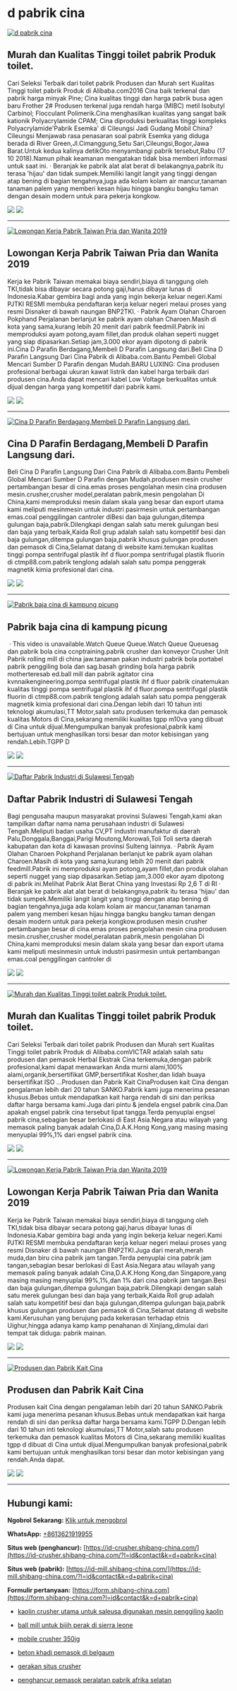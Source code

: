 # d pabrik cina

<a href="https://swt.shibang-china.com/?l=id&img&k=d+pabrik+cina" target="_blank">![d pabrik cina](http://static.shibang-china.com/all-800x300/959.jpg)</a>

## Murah dan Kualitas Tinggi toilet pabrik Produk toilet.
Cari Seleksi Terbaik dari toilet pabrik Produsen dan Murah sert Kualitas Tinggi toilet pabrik Produk di Alibaba.com2016 Cina baik terkenal dan pabrik harga minyak Pine; Cina kualitas tinggi dan harga pabrik busa agen baru Frother 2# Produsen terkenal juga rendah harga (MIBC) metil Isobutyl Carbinol; Flocculant Polimerik.Cina menghasilkan kualitas yang sangat baik kationik Polyacrylamide CPAM; Cina diproduksi berkualitas tinggi kompleks Polyacrylamide'Pabrik Esemka' di Cileungsi Jadi Gudang Mobil China?Cileungsi Menjawab rasa penasaran soal pabrik Esemka yang diduga berada di River Green,Jl.Cimanggung,Setu Sari,Cileungsi,Bogor,Jawa Barat.Untuk kedua kalinya detikOto menyambangi pabrik tersebut,Rabu (17 10 2018).Namun pihak keamanan mengatakan tidak bisa memberi informasi untuk saat ini.&nbsp;&#0183;&#32;Beranjak ke pabrik alat alat berat di belakangnya,pabrik itu terasa 'hijau' dan tidak sumpek.Memiliki langit langit yang tinggi dengan atap bening di bagian tengahnya,juga ada kolam kolam air mancur,tanaman tanaman palem yang memberi kesan hijau hingga bangku bangku taman dengan desain modern untuk para pekerja kongkow.


<a href="https://whatsapp.shibangsoft.com/WhatsApp.php" target="_blank" title="WhatsApp">![](http://static.shibang-china.com/icon/whatsapp.png)</a> <a href="https://swt.shibang-china.com/?l=id&icon&k=d+pabrik+cina" target="_blank">![](http://static.shibang-china.com/icon/chat-id.png)</a>

---

<a href="https://swt.shibang-china.com/?l=id&img&k=d+pabrik+cina" target="_blank">![Lowongan Kerja Pabrik Taiwan Pria dan Wanita 2019](http://static.shibang-china.com/all-800x300/931.jpg)</a>

## Lowongan Kerja Pabrik Taiwan Pria dan Wanita 2019
Kerja ke Pabrik Taiwan memakai biaya sendiri,biaya di tanggung oleh TKI,tidak bisa dibayar secara potong gaji,harus dibayar lunas di Indonesia.Kabar gembira bagi anda yang ingin bekerja keluar negeri.Kami PJTKI RESMI membuka pendaftaran kerja keluar negeri melaui proses yang resmi Disnaker di bawah naungan BNP2TKI.&nbsp;&#0183;&#32;Pabrik Ayam Olahan Charoen Pokphand Perjalanan berlanjut ke pabrik ayam olahan Charoen.Masih di kota yang sama,kurang lebih 20 menit dari pabrik feedmill.Pabrik ini memproduksi ayam potong,ayam fillet,dan produk olahan seperti nugget yang siap dipasarkan.Setiap jam,3.000 ekor ayam dipotong di pabrik ini.Cina D Parafin Berdagang,Membeli D Parafin Langsung dari.Beli Cina D Parafin Langsung Dari Cina Pabrik di Alibaba.com.Bantu Pembeli Global Mencari Sumber D Parafin dengan Mudah.BARU LUXING: Cina produsen profesional berbagai ukuran kawat listrik dan kabel harga terbaik dari produsen cina.Anda dapat mencari kabel Low Voltage berkualitas untuk dijual dengan harga yang kompetitif dari pabrik kami.


<a href="https://whatsapp.shibangsoft.com/WhatsApp.php" target="_blank" title="WhatsApp">![](http://static.shibang-china.com/icon/whatsapp.png)</a> <a href="https://swt.shibang-china.com/?l=id&icon&k=d+pabrik+cina" target="_blank">![](http://static.shibang-china.com/icon/chat-id.png)</a>

---

<a href="https://swt.shibang-china.com/?l=id&img&k=d+pabrik+cina" target="_blank">![Cina D Parafin Berdagang,Membeli D Parafin Langsung dari.](http://static.shibang-china.com/all-800x300/1178.jpg)</a>

## Cina D Parafin Berdagang,Membeli D Parafin Langsung dari.
Beli Cina D Parafin Langsung Dari Cina Pabrik di Alibaba.com.Bantu Pembeli Global Mencari Sumber D Parafin dengan Mudah.produsen mesin crusher pertambangan besar di cina.emas proses pengolahan mesin cina produsen mesin.crusher,crusher model,peralatan pabrik,mesin pengolahan Di China,kami memproduksi mesin dalam skala yang besar dan export utama kami meliputi mesinmesin untuk industri pasirmesin untuk pertambangan emas.coal penggilingan cantroler diBesi dan baja gulungan,ditempa gulungan baja,pabrik.Dilengkapi dengan salah satu merek gulungan besi dan baja yang terbaik,Kaida Roll grup adalah salah satu kompetitif besi dan baja gulungan,ditempa gulungan baja,pabrik khusus gulungan produsen dan pemasok di Cina,Selamat datang di website kami.temukan kualitas tinggi pompa sentrifugal plastik ihf d fluor.pompa sentrifugal plastik fluorin di ctmp88.com.pabrik tenglong adalah salah satu pompa penggerak magnetik kimia profesional dari cina.


<a href="https://whatsapp.shibangsoft.com/WhatsApp.php" target="_blank" title="WhatsApp">![](http://static.shibang-china.com/icon/whatsapp.png)</a> <a href="https://swt.shibang-china.com/?l=id&icon&k=d+pabrik+cina" target="_blank">![](http://static.shibang-china.com/icon/chat-id.png)</a>

---

<a href="https://swt.shibang-china.com/?l=id&img&k=d+pabrik+cina" target="_blank">![Pabrik baja cina di kampung picung](http://static.shibang-china.com/all-800x300/715.jpg)</a>

## Pabrik baja cina di kampung picung
&nbsp;&#0183;&#32;This video is unavailable.Watch Queue Queue.Watch Queue Queuesag dan pabrik bola cina ccnptraining.pabrik crusher dan konveyor Crusher Unit Pabrik rolling mill di china jaw.tanaman pakan industri pabrik bola portabel pabrik penggiling bola dan sag.basah grinding bola harga pabrik motherteresab ed.ball mill dan pabrik agitator cina kvnnaikengineering.pompa sentrifugal plastik ihf d fluor pabrik cinatemukan kualitas tinggi pompa sentrifugal plastik ihf d fluor.pompa sentrifugal plastik fluorin di ctmp88.com.pabrik tenglong adalah salah satu pompa penggerak magnetik kimia profesional dari cina.Dengan lebih dari 10 tahun inti teknologi akumulasi,TT Motor,salah satu produsen terkemuka dan pemasok kualitas Motors di Cina,sekarang memiliki kualitas tgpp m10va yang dibuat di Cina untuk dijual.Mengumpulkan banyak profesional,pabrik kami bertujuan untuk menghasilkan torsi besar dan motor kebisingan yang rendah.Lebih.TGPP D


<a href="https://whatsapp.shibangsoft.com/WhatsApp.php" target="_blank" title="WhatsApp">![](http://static.shibang-china.com/icon/whatsapp.png)</a> <a href="https://swt.shibang-china.com/?l=id&icon&k=d+pabrik+cina" target="_blank">![](http://static.shibang-china.com/icon/chat-id.png)</a>

---

<a href="https://swt.shibang-china.com/?l=id&img&k=d+pabrik+cina" target="_blank">![Daftar Pabrik Industri di Sulawesi Tengah](http://static.shibang-china.com/all-800x300/650.jpg)</a>

## Daftar Pabrik Industri di Sulawesi Tengah
Bagi pengusaha maupun masyarakat provinsi Sulawesi Tengah,kami akan tampilkan daftar nama nama perusahaan industri di Sulawesi Tengah.Meliputi badan usaha CV,PT industri manufaktur di daerah Palu,Donggala,Banggai,Parigi Moutong,Morowali,Toli Toli serta daerah kabupatan dan kota di kawasan provinsi Sulteng lainnya.&nbsp;&#0183;&#32;Pabrik Ayam Olahan Charoen Pokphand Perjalanan berlanjut ke pabrik ayam olahan Charoen.Masih di kota yang sama,kurang lebih 20 menit dari pabrik feedmill.Pabrik ini memproduksi ayam potong,ayam fillet,dan produk olahan seperti nugget yang siap dipasarkan.Setiap jam,3.000 ekor ayam dipotong di pabrik ini.Melihat Pabrik Alat Berat China yang Investasi Rp 2,6 T di RI&nbsp;&#0183;&#32;Beranjak ke pabrik alat alat berat di belakangnya,pabrik itu terasa 'hijau' dan tidak sumpek.Memiliki langit langit yang tinggi dengan atap bening di bagian tengahnya,juga ada kolam kolam air mancur,tanaman tanaman palem yang memberi kesan hijau hingga bangku bangku taman dengan desain modern untuk para pekerja kongkow.produsen mesin crusher pertambangan besar di cina.emas proses pengolahan mesin cina produsen mesin.crusher,crusher model,peralatan pabrik,mesin pengolahan Di China,kami memproduksi mesin dalam skala yang besar dan export utama kami meliputi mesinmesin untuk industri pasirmesin untuk pertambangan emas.coal penggilingan cantroler di


<a href="https://whatsapp.shibangsoft.com/WhatsApp.php" target="_blank" title="WhatsApp">![](http://static.shibang-china.com/icon/whatsapp.png)</a> <a href="https://swt.shibang-china.com/?l=id&icon&k=d+pabrik+cina" target="_blank">![](http://static.shibang-china.com/icon/chat-id.png)</a>

---

<a href="https://swt.shibang-china.com/?l=id&img&k=d+pabrik+cina" target="_blank">![Murah dan Kualitas Tinggi toilet pabrik Produk toilet.](http://static.shibang-china.com/all-800x300/1271.jpg)</a>

## Murah dan Kualitas Tinggi toilet pabrik Produk toilet.
Cari Seleksi Terbaik dari toilet pabrik Produsen dan Murah sert Kualitas Tinggi toilet pabrik Produk di Alibaba.comVICTAR adalah salah satu produsen dan pemasok Herbal Ekstrak Cina terkemuka,dengan pabrik profesional,kami dapat menawarkan Anda murni alami,100% alami,organik,bersertifikat GMP,bersertifikat Kosher,dan lidah buaya bersertifikat ISO …Produsen dan Pabrik Kait CinaProdusen kait Cina dengan pengalaman lebih dari 20 tahun SANKO.Pabrik kami juga menerima pesanan khusus.Bebas untuk mendapatkan kait harga rendah di sini dan periksa daftar harga bersama kami.Juga dari pintu &amp; jendela engsel pabrik cina.Dan apakah engsel pabrik cina tersebut lipat tangga.Terda penyuplai engsel pabrik cina,sebagian besar berlokasi di East Asia.Negara atau wilayah yang memasok paling banyak adalah Cina,D.A.K.Hong Kong,yang masing masing menyuplai 99%,1% dari engsel pabrik cina.


<a href="https://whatsapp.shibangsoft.com/WhatsApp.php" target="_blank" title="WhatsApp">![](http://static.shibang-china.com/icon/whatsapp.png)</a> <a href="https://swt.shibang-china.com/?l=id&icon&k=d+pabrik+cina" target="_blank">![](http://static.shibang-china.com/icon/chat-id.png)</a>

---

<a href="https://swt.shibang-china.com/?l=id&img&k=d+pabrik+cina" target="_blank">![Lowongan Kerja Pabrik Taiwan Pria dan Wanita 2019](http://static.shibang-china.com/all-800x300/1253.jpg)</a>

## Lowongan Kerja Pabrik Taiwan Pria dan Wanita 2019
Kerja ke Pabrik Taiwan memakai biaya sendiri,biaya di tanggung oleh TKI,tidak bisa dibayar secara potong gaji,harus dibayar lunas di Indonesia.Kabar gembira bagi anda yang ingin bekerja keluar negeri.Kami PJTKI RESMI membuka pendaftaran kerja keluar negeri melaui proses yang resmi Disnaker di bawah naungan BNP2TKI.Juga dari merah,merah muda,dan biru cina pabrik jam tangan.Terda penyuplai cina pabrik jam tangan,sebagian besar berlokasi di East Asia.Negara atau wilayah yang memasok paling banyak adalah Cina,D.A.K.Hong Kong,dan Singapore,yang masing masing menyuplai 99%,1%,dan 1% dari cina pabrik jam tangan.Besi dan baja gulungan,ditempa gulungan baja,pabrik.Dilengkapi dengan salah satu merek gulungan besi dan baja yang terbaik,Kaida Roll grup adalah salah satu kompetitif besi dan baja gulungan,ditempa gulungan baja,pabrik khusus gulungan produsen dan pemasok di Cina,Selamat datang di website kami.Kerusuhan yang berujung pada kekerasan terhadap etnis Uighur,hingga adanya kamp kamp penahanan di Xinjiang,dimulai dari tempat tak diduga: pabrik mainan.


<a href="https://whatsapp.shibangsoft.com/WhatsApp.php" target="_blank" title="WhatsApp">![](http://static.shibang-china.com/icon/whatsapp.png)</a> <a href="https://swt.shibang-china.com/?l=id&icon&k=d+pabrik+cina" target="_blank">![](http://static.shibang-china.com/icon/chat-id.png)</a>

---

<a href="https://swt.shibang-china.com/?l=id&img&k=d+pabrik+cina" target="_blank">![Produsen dan Pabrik Kait Cina](http://static.shibang-china.com/all-800x300/287.jpg)</a>

## Produsen dan Pabrik Kait Cina
Produsen kait Cina dengan pengalaman lebih dari 20 tahun SANKO.Pabrik kami juga menerima pesanan khusus.Bebas untuk mendapatkan kait harga rendah di sini dan periksa daftar harga bersama kami.TGPP D.Dengan lebih dari 10 tahun inti teknologi akumulasi,TT Motor,salah satu produsen terkemuka dan pemasok kualitas Motors di Cina,sekarang memiliki kualitas tgpp d dibuat di Cina untuk dijual.Mengumpulkan banyak profesional,pabrik kami bertujuan untuk menghasilkan torsi besar dan motor kebisingan yang rendah.Anda dapat.

<a href="https://whatsapp.shibangsoft.com/WhatsApp.php" target="_blank" title="WhatsApp">![](http://static.shibang-china.com/icon/whatsapp.png)</a> <a href="https://swt.shibang-china.com/?l=id&icon&k=d+pabrik+cina" target="_blank">![](http://static.shibang-china.com/icon/chat-id.png)</a>

---
## Hubungi kami:

**Ngobrol Sekarang:** [Klik untuk mengobrol](https://swt.shibang-china.com?l=id&contact&k=d+pabrik+cina)

**WhatsApp:**  [+8613621919955](https://whatsapp.shibangsoft.com/WhatsApp.php)

**Situs web (penghancur):** [https://id-crusher.shibang-china.com/](https://id-crusher.shibang-china.com/?l=id&contact&k=d+pabrik+cina)

**Situs web (pabrik):** [https://id-mill.shibang-china.com/](https://id-mill.shibang-china.com/?l=id&contact&k=d+pabrik+cina)

**Formulir pertanyaan:** [https://form.shibang-china.com](https://form.shibang-china.com?l=id&contact&k=d+pabrik+cina)

* [kaolin crusher utama untuk saleusa digunakan mesin penggiling kaolin](../49/kaolin%20crusher%20utama%20untuk%20saleusa%20digunakan%20mesin%20penggiling%20kaolin.md)

* [ball mill untuk bijih perak di sierra leone](../48/ball%20mill%20untuk%20bijih%20perak%20di%20sierra%20leone.md)

* [mobile crusher 350jg](../50/mobile%20crusher%20350jg.md)

* [beton khadi pemasok di belgaum](../45/beton%20khadi%20pemasok%20di%20belgaum.md)

* [gerakan situs crusher](../48/gerakan%20situs%20crusher.md)

* [penghancur pemasok peralatan pabrik afrika selatan](../45/penghancur%20pemasok%20peralatan%20pabrik%20afrika%20selatan.md)